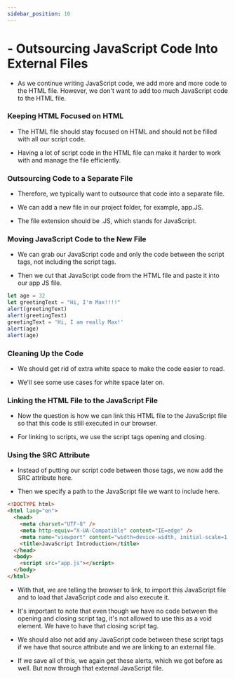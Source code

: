 ```yaml
---
sidebar_position: 10
---
```


# - Outsourcing JavaScript Code Into External Files

- As we continue writing JavaScript code, we add more and more code to the HTML file. However, we don't want to add too much JavaScript code to the HTML file.

### Keeping HTML Focused on HTML

- The HTML file should stay focused on HTML and should not be filled with all our script code.

- Having a lot of script code in the HTML file can make it harder to work with and manage the file efficiently.

### Outsourcing Code to a Separate File

- Therefore, we typically want to outsource that code into a separate file.

- We can add a new file in our project folder, for example, app.JS.

- The file extension should be .JS, which stands for JavaScript.

### Moving JavaScript Code to the New File

- We can grab our JavaScript code and only the code between the script tags, not including the script tags.

- Then we cut that JavaScript code from the HTML file and paste it into our app JS file.

```js
let age = 32
let greetingText = "Hi, I'm Max!!!!"
alert(greetingText)
alert(greetingText)
greetingText = 'Hi, I am really Max!'
alert(age)
alert(age)
```

### Cleaning Up the Code

- We should get rid of extra white space to make the code easier to read.

- We'll see some use cases for white space later on.

### Linking the HTML File to the JavaScript File

- Now the question is how we can link this HTML file to the JavaScript file so that this code is still executed in our browser.

- For linking to scripts, we use the script tags opening and closing.

### Using the SRC Attribute

- Instead of putting our script code between those tags, we now add the SRC attribute here.

- Then we specify a path to the JavaScript file we want to include here.

```html
<!DOCTYPE html>
<html lang="en">
  <head>
    <meta charset="UTF-8" />
    <meta http-equiv="X-UA-Compatible" content="IE=edge" />
    <meta name="viewport" content="width=device-width, initial-scale=1.0" />
    <title>JavaScript Introduction</title>
  </head>
  <body>
    <script src="app.js"></script>
  </body>
</html>
```

- With that, we are telling the browser to link, to import this JavaScript file and to load that JavaScript code and also execute it.

- It's important to note that even though we have no code between the opening and closing script tag, it's not allowed to use this as a void element. We have to have that closing script tag.

- We should also not add any JavaScript code between these script tags if we have that source attribute and we are linking to an external file.

- If we save all of this, we again get these alerts, which we got before as well. But now through that external JavaScript file.
